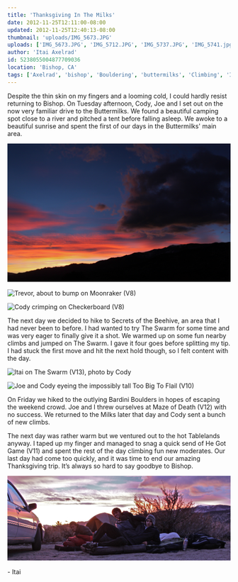 ```yaml
---
title: 'Thanksgiving In The Milks'
date: 2012-11-25T12:11:00-08:00
updated: 2012-11-25T12:40:13-08:00
thumbnail: 'uploads/IMG_5673.JPG'
uploads: ['IMG_5673.JPG', 'IMG_5712.JPG', 'IMG_5737.JPG', 'IMG_5741.jpg', 'IMG_5748.jpg', 'IMG_5674.JPG']
author: 'Itai Axelrad'
id: 5238055004877709036
location: 'Bishop, CA'
tags: ['Axelrad', 'bishop', 'Bouldering', 'buttermilks', 'Climbing', 'Itai']
---
```


Despite the thin skin on my fingers and a looming cold, I could hardly resist returning to Bishop. On Tuesday afternoon, Cody, Joe and I set out on the now very familiar drive to the Buttermilks. We found a beautiful camping spot close to a river and pitched a tent before falling asleep. We awoke to a beautiful sunrise and spent the first of our days in the Buttermilks' main area.

![Sunrise in the Buttermilks](uploads/IMG_5673.JPG)

![Trevor, about to bump on Moonraker (V8)](uploads/IMG_5712.JPG)

![Cody crimping on Checkerboard (V8)](uploads/IMG_5737.JPG)

The next day we decided to hike to Secrets of the Beehive, an area that I had never been to before. I had wanted to try The Swarm for some time and was very eager to finally give it a shot. We warmed up on some fun nearby climbs and jumped on The Swarm. I gave it four goes before splitting my tip. I had stuck the first move and hit the next hold though, so I felt content with the day.

![Itai on The Swarm (V13), photo by Cody](uploads/IMG_5741.jpg)

![Joe and Cody eyeing the impossibly tall Too Big To Flail (V10)](uploads/IMG_5748.jpg)

On Friday we hiked to the outlying Bardini Boulders in hopes of escaping the weekend crowd. Joe and I threw ourselves at Maze of Death (V12) with no success. We returned to the Milks later that day and Cody sent a bunch of new climbs.

The next day was rather warm but we ventured out to the hot Tablelands anyway. I taped up my finger and managed to snag a quick send of He Got Game (V11) and spent the rest of the day climbing fun new moderates. Our last day had come too quickly, and it was time to end our amazing Thanksgiving trip. It’s always so hard to say goodbye to Bishop.

![](uploads/IMG_5674.JPG)

\- Itai
